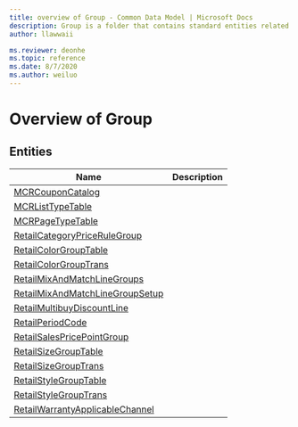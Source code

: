 ```yaml
---
title: overview of Group - Common Data Model | Microsoft Docs
description: Group is a folder that contains standard entities related to the Common Data Model.
author: llawwaii

ms.reviewer: deonhe
ms.topic: reference
ms.date: 8/7/2020
ms.author: weiluo
---
```


# Overview of Group


## Entities

|Name|Description|
|---|---|
|[MCRCouponCatalog](MCRCouponCatalog.md)||
|[MCRListTypeTable](MCRListTypeTable.md)||
|[MCRPageTypeTable](MCRPageTypeTable.md)||
|[RetailCategoryPriceRuleGroup](RetailCategoryPriceRuleGroup.md)||
|[RetailColorGroupTable](RetailColorGroupTable.md)||
|[RetailColorGroupTrans](RetailColorGroupTrans.md)||
|[RetailMixAndMatchLineGroups](RetailMixAndMatchLineGroups.md)||
|[RetailMixAndMatchLineGroupSetup](RetailMixAndMatchLineGroupSetup.md)||
|[RetailMultibuyDiscountLine](RetailMultibuyDiscountLine.md)||
|[RetailPeriodCode](RetailPeriodCode.md)||
|[RetailSalesPricePointGroup](RetailSalesPricePointGroup.md)||
|[RetailSizeGroupTable](RetailSizeGroupTable.md)||
|[RetailSizeGroupTrans](RetailSizeGroupTrans.md)||
|[RetailStyleGroupTable](RetailStyleGroupTable.md)||
|[RetailStyleGroupTrans](RetailStyleGroupTrans.md)||
|[RetailWarrantyApplicableChannel](RetailWarrantyApplicableChannel.md)||

